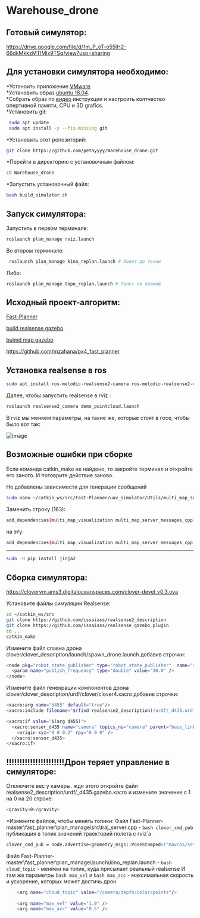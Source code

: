 # Warehouse_drone
## Готовый симулятор:
https://drive.google.com/file/d/1m_P_oT-o55lH2-66dkMkkzMTlMlx9TSq/view?usp=sharing
## Для установки симулятора необходимо:  
*Устаноить приложение [VMware](https://www.vmware.com/go/getworkstation-win).  
*Уcтановить образ [ubuntu 18.04](https://releases.ubuntu.com/18.04/ubuntu-18.04.6-desktop-amd64.iso).  
*Собрать образ по [видео](https://www.youtube.com/watch?v=-UA9ZOUk5ws&t=1s&ab_channel=%D0%AE%D0%BB%D0%B8%D1%8F%D0%A8%D0%B8%D1%88%D0%BA%D0%B0%D0%BD%D0%BE%D0%B2%D0%B0) инструкции и настроить колтчество опертивной памяти, CPU и 3D grafics.  
*Установить git:  
```bash
 sudo apt update  
 sudo apt install -y --fix-missing git
 ```  
*Установить этот репозиторий:  
```bash
git clone https://github.com/petayyyy/Warehouse_drone.git
```  
*Перейти в директорию с установочным файлом:  
```bash
cd Warehouse_drone
```  
*Запустить установочный файл:
```bash
bash build_simulator.sh
```  
## Запуск симулятора:  
Запустить в первом терминале:  
```bash
roslaunch plan_manage rviz.launch
```  
Во втором терминале:  
```bash
 roslaunch plan_manage kino_replan.launch # Полет до точки
 ```  
 Либо:  
 ```bash
 roslaunch plan_manage topo_replan.launch # Полет по прямой
 ```  
## Исходный проект-алгоритм:  
[Fast-Planner](https://github.com/HKUST-Aerial-Robotics/Fast-Planner)  
 
[build realsense gazebo](https://www.youtube.com/watch?v=hpUCG6K5muI&ab_channel=RangelAlvarado)  

[buimd map gazebo](https://github.com/mit-acl/swarm_simulator)  

https://github.com/mzahana/px4_fast_planner

## Установка realsense в ros  
```bash
sudo apt install ros-melodic-realsense2-camera ros-melodic-realsense2-camera-dbgsym ros-melodic-realsense2-description 
 ```  
 Далее, чтобы запустить realsense в rviz :  
 ```bash
roslaunch realsense2_camera demo_pointcloud.launch
 ```  
 В rviz мы меняем параметры, на такие же, которые стоят в госе, чтобы было вот так:
 
![image](https://user-images.githubusercontent.com/31032527/195205989-6eaafcf6-48f3-4573-876e-b63b682279f7.png)
## Возможные ошибки при сборке  
Если команда catkin_make не найдено, то закройте терминал и откройте его заного. И потоврите действие заново.


Не добавлены зависимости для генерации сообщений  
```bash  
sudo nano ~/catkin_ws/src/Fast-Planner/uav_simulator/Utils/multi_map_server/CMakeLists.txt
```
Заменить строку (163):
```bash  
add_dependencies(multi_map_visualization multi_map_server_messages_cpp)
```
на эту:
```bash  
add_dependencies(multi_map_visualization multi_map_server_messages_cpp multi_map_server_generate_messages_cpp)
```  
____________________  
```bash
sudo -H pip install jinja2
```
## Сборка симулятора:
https://clovervm.ams3.digitaloceanspaces.com/clover-devel_v0.3.ova  

Установите файлы симуляции Realsense:
```bash
cd ~/catkin_ws/src
git clone https://github.com/issaiass/realsense2_description
git clone https://github.com/issaiass/realsense_gazebo_plugin
cd ..
catkin_make
```
Измените файл спавна дрона clover/clover_description/launch/spawn_drone.launch добавив строчки:
```bash
<node pkg="robot_state_publisher" type="robot_state_publisher"  name="robot_state_publisher">
  <param name="publish_frequency" type="double" value="30.0" />
</node>
```
Измените файл гененрации компонентов дрона clover/clover_description/urdf/clover/clover4.xacro добавив строчки:
```bash
<xacro:arg name="d455" default="true"/>
<xacro:include filename="$(find realsense2_description)/urdf/_d435.urdf.xacro"/>

<xacro:if value="$(arg d455)">
  <xacro:sensor_d435 name="camera" topics_ns="camera" parent="base_link" publish_pointcloud="true">
    <origin xyz="0 0 0.2" rpy="0 0 0" />
  </xacro:sensor_d435>
</xacro:if>
```
## !!!!!!!!!!!!!!!!!!!!!!Дрон теряет управление в симуляторе:
Отключите вес у камеры. ждя этого откройте файл realsense2_description/urdf/_d435.gazebo.xacro и измените значение с 1 на 0 на 20 строке:  
```bash
<gravity>0</gravity>
```

*Измените файлов, чтобы менять топики:
Файл Fast-Planner-master\fast_planner\plan_manage\src\traj_server.cpp - ```bash clover_cmd_pub``` публикация в топик значений траекторий полета с rviz`а
```bash
clover_cmd_pub = node.advertise<geometry_msgs::PoseStamped>("mavros/setpoint_position/local", 50);
```
Файл Fast-Planner-master\fast_planner\plan_manage\launch\kino_replan.launch - ```bash cloud_topic``` - менйем на топик, куда присылает реальный realsense
И там же параметры ```bash max_vel``` и ```bash max_acc``` - максимальная скорость и ускорение, которых может достичь дрон
```bash 
    <arg name="cloud_topic" value="/camera/depth/color/points"/>
    
    <arg name="max_vel" value="1.0" />
    <arg name="max_acc" value="0.5" />
```
